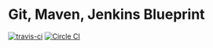 Git, Maven, Jenkins Blueprint
=============================
[![travis-ci](https://travis-ci.org/MehrCurry/nordic-demo.svg?branch=develop)](https://travis-ci.org/MehrCurry/nordic-demo)
[![Circle CI](https://circleci.com/gh/MehrCurry/nordic-demo/tree/develop.svg?style=svg)](https://circleci.com/gh/MehrCurry/nordic-demo/tree/develop)
